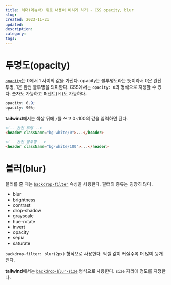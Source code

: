 ```yaml
---
title: 헤더(메뉴바) 뒤로 내용이 비치게 하기 - CSS opacity, blur
slug:
created: 2023-11-21
updated:
description:
category:
tags:
---
```


# 투명도(opacity)

[`opacity`][1]는 0에서 1 사이의 값을 가진다. opacity는 불투명도라는 뜻이라서 0은 완전 투명, 1은 완전 불투명을 의미한다. CSS에서는 `opacity: 0`의 형식으로 지정할 수 있다. 숫자도 가능하고 퍼센트(%)도 가능하다.

```css
opacity: 0.9;
opacity: 90%;
```

**tailwind**에서는 색상 뒤에 `/`를 쓰고 0~100의 값을 입력하면 된다.

```html
<!-- 완전 투명 -->
<header className="bg-white/0">...</header>

<!-- 완전 불투명 -->
<header className="bg-white/100">...</header>
```

# 블러(blur)

블러를 줄 때는 [`backdrop-filter`][2] 속성을 사용한다. 필터의 종류는 굉장히 많다.

- blur
- brightness
- contrast
- drop-shadow
- grayscale
- hue-rotate
- invert
- opacity
- sepia
- saturate

`backdrop-filter: blur(2px)` 형식으로 사용한다. 픽셀 값이 커질수록 더 많이 뭉개진다.

**tailwind**에서는 [`backdrop-blur-size`][3] 형식으로 사용한다. `size` 자리에 정도를 지정한다.

[1]: https://developer.mozilla.org/en-US/docs/Web/CSS/opacity 'mdn opacity'
[2]: https://developer.mozilla.org/en-US/docs/Web/CSS/backdrop-filter 'mdn backdrop-filter'
[3]: https://tailwindcss.com/docs/backdrop-blur 'tailwind backdrop-filter'
